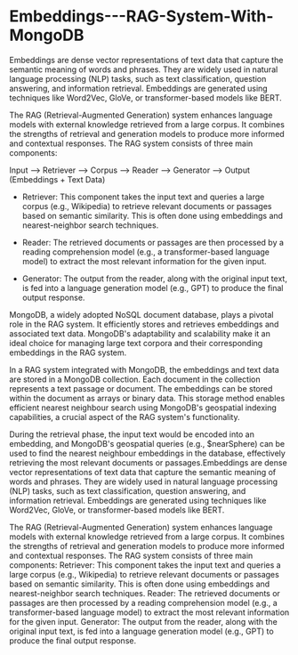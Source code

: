 # Embeddings---RAG-System-With-MongoDB

Embeddings are dense vector representations of text data that capture the semantic meaning of words and phrases. They are widely used in natural language processing (NLP) tasks, such as text classification, question answering, and information retrieval. Embeddings are generated using techniques like Word2Vec, GloVe, or transformer-based models like BERT.

The RAG (Retrieval-Augmented Generation) system enhances language models with external knowledge retrieved from a large corpus. It combines the strengths of retrieval and generation models to produce more informed and contextual responses. The RAG system consists of three main components:

Input --> Retriever --> Corpus --> Reader --> Generator --> Output
                        (Embeddings +
                         Text Data)


* Retriever: This component takes the input text and queries a large corpus (e.g., Wikipedia) to retrieve relevant documents or passages based on semantic similarity. This is often done using embeddings and nearest-neighbor search techniques.

* Reader: The retrieved documents or passages are then processed by a reading comprehension model (e.g., a transformer-based language model) to extract the most relevant information for the given input.

* Generator: The output from the reader, along with the original input text, is fed into a language generation model (e.g., GPT) to produce the final output response.

MongoDB, a widely adopted NoSQL document database, plays a pivotal role in the RAG system. It efficiently stores and retrieves embeddings and associated text data. MongoDB's adaptability and scalability make it an ideal choice for managing large text corpora and their corresponding embeddings in the RAG system.

In a RAG system integrated with MongoDB, the embeddings and text data are stored in a MongoDB collection. Each document in the collection represents a text passage or document. The embeddings can be stored within the document as arrays or binary data. This storage method enables efficient nearest neighbour search using MongoDB's geospatial indexing capabilities, a crucial aspect of the RAG system's functionality.

During the retrieval phase, the input text would be encoded into an embedding, and MongoDB's geospatial queries (e.g., $nearSphere) can be used to find the nearest neighbour embeddings in the database, effectively retrieving the most relevant documents or passages.Embeddings are dense vector representations of text data that capture the semantic meaning of words and phrases. They are widely used in natural language processing (NLP) tasks, such as text classification, question answering, and information retrieval. Embeddings are generated using techniques like Word2Vec, GloVe, or transformer-based models like BERT.

The RAG (Retrieval-Augmented Generation) system enhances language models with external knowledge retrieved from a large corpus. It combines the strengths of retrieval and generation models to produce more informed and contextual responses. The RAG system consists of three main components:
Retriever: This component takes the input text and queries a large corpus (e.g., Wikipedia) to retrieve relevant documents or passages based on semantic similarity. This is often done using embeddings and nearest-neighbor search techniques.
Reader: The retrieved documents or passages are then processed by a reading comprehension model (e.g., a transformer-based language model) to extract the most relevant information for the given input.
Generator: The output from the reader, along with the original input text, is fed into a language generation model (e.g., GPT) to produce the final output response.